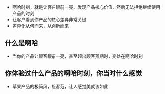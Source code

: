 - 啊哈时刻，就是让客户眼前一亮、发现产品核心价值，然后无法拒绝继续使用产品的时刻
- 让客户看到你产品的核心差异非常关键
- 差异化从何而来，从创新而来

## 什么是啊哈
- 当你的产品让顾客眼前一亮，甚至超出顾客预期时，变处在啊哈时刻

## 你体验过什么产品的啊哈时刻，你当时什么感觉
- 苹果产品的极简风，极客范，让人感觉美就该如此